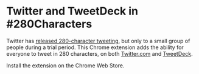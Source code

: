 # Twitter and TweetDeck in #280Characters

Twitter has [released 280-character tweeting](https://blog.twitter.com/official/en_us/topics/product/2017/Giving-you-more-characters-to-express-yourself.html), but only to a small group of people during a trial period. This Chrome extension adds the ability for everyone to tweet in 280 characters, on both [Twitter.com](https://twitter.com/) and [TweetDeck](https://tweetdeck.twitter.com/).

Install the extension on the Chrome Web Store.